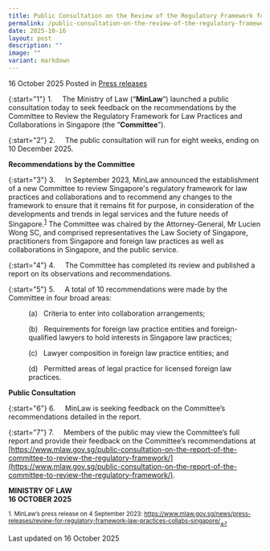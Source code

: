 ```yaml
---
title: Public Consultation on the Review of the Regulatory Framework for Law Practices and Collaborations in Singapore
permalink: /public-consultation-on-the-review-of-the-regulatory-framework-for-slps/
date: 2025-10-16
layout: post
description: ""
image: ""
variant: markdown
---
```

16 October 2025 Posted in [Press releases](/news/press-releases)

{:start="1"}
1.&nbsp;&nbsp;&nbsp;&nbsp; The Ministry of Law (“**MinLaw**”) launched a public consultation today to seek feedback on the recommendations by the Committee to Review the Regulatory Framework for Law Practices and Collaborations in Singapore (the “**Committee**”).

{:start="2"}
2.&nbsp;&nbsp;&nbsp;&nbsp; The public consultation will run for eight weeks, ending on 10 December 2025.

**Recommendations by the Committee**

{:start="3"}
3.&nbsp;&nbsp;&nbsp;&nbsp; In September 2023, MinLaw announced the establishment of a new Committee to review Singapore's regulatory framework for law practices and collaborations and to recommend any changes to the framework to ensure that it remains fit for purpose, in consideration of the developments and trends in legal services and the future needs of Singapore.<sup><a href="#fn1" id="ref1">1</a></sup> The Committee was chaired by the Attorney-General, Mr Lucien Wong SC, and comprised representatives the Law Society of Singapore, practitioners from Singapore and foreign law practices as well as collaborations in Singapore, and the public service.

{:start="4"}
4.&nbsp;&nbsp;&nbsp;&nbsp; The Committee has completed its review and published a report on its observations and recommendations.

{:start="5"}
5.&nbsp;&nbsp;&nbsp;&nbsp; A total of 10 recommendations were made by the Committee in four broad areas:

<p style="margin-left: 40px">(a)&nbsp;&nbsp; Criteria to enter into collaboration arrangements;</p>

<p style="margin-left: 40px">(b)&nbsp;&nbsp; Requirements for foreign law practice entities and foreign-qualified lawyers to hold interests in Singapore law practices;</p>

<p style="margin-left: 40px">(c)&nbsp;&nbsp; Lawyer composition in foreign law practice entities; and</p>

<p style="margin-left: 40px">(d)&nbsp;&nbsp; Permitted areas of legal practice for licensed foreign law practices.</p>

**Public Consultation**

{:start="6"}
6.&nbsp;&nbsp;&nbsp;&nbsp; MinLaw is seeking feedback on the Committee’s recommendations detailed in the report.

{:start="7"}
7.&nbsp;&nbsp;&nbsp;&nbsp; Members of the public may view the Committee’s full report and provide their feedback on the Committee’s recommendations at [https://www.mlaw.gov.sg/public-consultation-on-the-report-of-the-committee-to-review-the-regulatory-framework/](https://www.mlaw.gov.sg/public-consultation-on-the-report-of-the-committee-to-review-the-regulatory-framework/).


<b>MINISTRY OF LAW</b><br>
<b>16 OCTOBER 2025</b>


<p></p><p><sup id="fn1">1. MinLaw’s press release on 4 September 2023: <a href="https://www.mlaw.gov.sg/news/press-releases/review-for-regulatory-framework-law-practices-collabs-singapore/">https://www.mlaw.gov.sg/news/press-releases/review-for-regulatory-framework-law-practices-collabs-singapore/</a></sup><a href="#ref1" title="Jump back to footnote 1 in the text." style="font-size: 12px">↩</a></p>


<p class="right-side-updated">Last updated on 16 October 2025</p>
